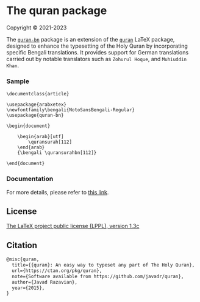 # The quran package
Copyright © 2021-2023

The [`quran-bn`](https://ctan.org/pkg/quran-bn) package is an extension of the [`quran`](https://ctan.org/pkg/quran) LaTeX package, designed to enhance the typesetting of the Holy Quran by incorporating specific Bengali translations. It provides support for German translations carried out by notable translators such as `Zohurul Hoque`, and `Muhiuddin Khan`.

### Sample

```
\documentclass{article}

\usepackage{arabxetex}
\newfontfamily\bengali{NotoSansBengali-Regular}
\usepackage{quran-bn}

\begin{document}

    \begin{arab}[utf]
        \quransurah[112]
    \end{arab}
    {\bengali \quransurahbn[112]}

\end{document}
```

### Documentation
For more details, please refer to [this link](http://mirrors.ctan.org/macros/unicodetex/latex/quran-bn/doc/quran-bn-doc.pdf).

## License

[The LaTeX project public license (LPPL), version 1.3c](https://www.latex-project.org/lppl/lppl-1-3c/)

## Citation

```tex
@misc{quran,
  title={{quran}: An easy way to typeset any part of The Holy Quran},
  url={https://ctan.org/pkg/quran},
  note={Software available from https://github.com/javadr/quran},
  author={Javad Razavian},
  year={2015},
}
```